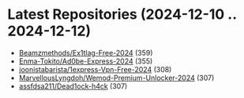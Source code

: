 # Latest Repositories (2024-12-10 .. 2024-12-12)

- [Beamzmethods/Ex1tlag-Free-2024](https://github.com/Beamzmethods/Ex1tlag-Free-2024) (359)
- [Enma-Tokito/Ad0be-Express-2024](https://github.com/Enma-Tokito/Ad0be-Express-2024) (355)
- [joonistabarista/1express-Vpn-Free-2024](https://github.com/joonistabarista/1express-Vpn-Free-2024) (308)
- [MarvellousLyngdoh/Wemod-Premium-Unlocker-2024](https://github.com/MarvellousLyngdoh/Wemod-Premium-Unlocker-2024) (307)
- [assfdsa211/Dead1ock-h4ck](https://github.com/assfdsa211/Dead1ock-h4ck) (307)
